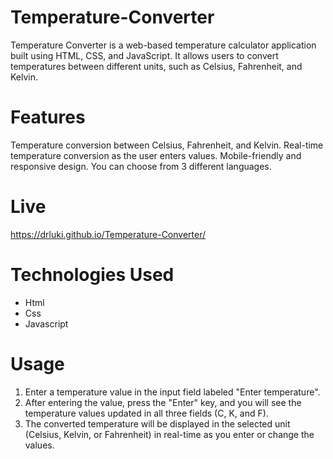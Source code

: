 # Temperature-Converter
Temperature Converter is a web-based temperature calculator application built using HTML, CSS, and JavaScript. It allows users to convert temperatures between different units, such as Celsius, Fahrenheit, and Kelvin.

# Features
Temperature conversion between Celsius, Fahrenheit, and Kelvin.
Real-time temperature conversion as the user enters values.
Mobile-friendly and responsive design.
You can choose from 3 different languages.

# Live 

https://drluki.github.io/Temperature-Converter/

# Technologies Used
- Html
- Css
- Javascript

# Usage
1. Enter a temperature value in the input field labeled "Enter temperature".
2. After entering the value, press the "Enter" key, and you will see the temperature values updated in all three fields (C, K, and F).
3. The converted temperature will be displayed in the selected unit (Celsius, Kelvin, or Fahrenheit) in real-time as you enter or change the values.
